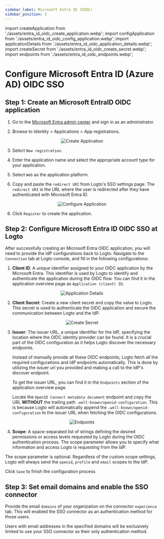 ```yaml
---
sidebar_label: Microsoft Entra ID (OIDC)
sidebar_position: 3
---
```


import createApplication from './assets/entra_id_oidc_create_application.webp';
import configApplication from './assets/entra_id_oidc_config_application.webp';
import applicationDetails from './assets/entra_id_oidc_application_details.webp';
import createSecret from './assets/entra_id_oidc_create_secret.webp';
import endpoints from './assets/entra_id_oidc_endpoints.webp';

# Configure Microsoft Entra ID (Azure AD) OIDC SSO

## Step 1: Create an Microsoft EntraID OIDC application

1. Go to the [Microsoft Entra admin center](https://entra.microsoft.com/) and sign in as an administrator.

2. Browse to Identity > Applications > App registrations.

<center>
  <img src={createApplication} alt="Create Application" />
</center>

3. Select `New registration`.

4. Enter the application name and select the appropriate account type for your application.

5. Select `Web` as the application platform.

6. Copy and paste the `redirect URI` from Logto's SSO settings page. The `redirect URI` is the URL where the user is redirected after they have authenticated with Microsoft Entra ID.

<center>
  <img src={configApplication} alt="Configure Application" />
</center>

6. Click `Register` to create the application.

## Step 2: Configure Microsoft Entra ID OIDC SSO at Logto

After successfully creating an Microsoft Entra OIDC application, you will need to provide the IdP configurations back to Logto. Navigate to the `Connection` tab at Logto console, and fill in the following configurations:

1. **Client ID**: A unique identifier assigned to your OIDC application by the Microsoft Entra. This identifier is used by Logto to identify and authenticate the application during the OIDC flow. You can find it in the application overview page as `Application (client) ID`.

<center>
  <img src={applicationDetails} alt="Application Details" />
</center>

2. **Client Secret**: Create a new client secret and copy the value to Logto. This secret is used to authenticate the OIDC application and secure the communication between Logto and the IdP.

<center>
  <img src={createSecret} alt="Create Secret" />
</center>

3. **Issuer**: The issuer URL, a unique identifier for the IdP, specifying the location where the OIDC identity provider can be found. It is a crucial part of the OIDC configuration as it helps Logto discover the necessary endpoints.

   Instead of manually provide all these OIDC endpoints, Logto fetch all the required configurations and IdP endpoints automatically. This is done by utilizing the issuer url you provided and making a call to the IdP's discover endpoint.

   To get the issuer URL, you can find it in the `Endpoints` section of the application overview page.

   Locate the `OpenID Connect metadata document` endpoint and copy the URL **WITHOUT** the trailing path `.well-known/openid-configuration`. This is because Logto will automatically append the `.well-known/openid-configuration` to the issuer URL when fetching the OIDC configurations.

<center>
  <img src={endpoints} alt="Endpoints" />
</center>

4. **Scope**: A space-separated list of strings defining the desired permissions or access levels requested by Logto during the OIDC authentication process. The scope parameter allows you to specify what information and access Logto is requesting from the IdP.

The scope parameter is optional. Regardless of the custom scope settings, Logto will always send the `openid`, `profile` and `email` scopes to the IdP.

Click `Save` to finish the configuration process

## Step 3: Set email domains and enable the SSO connector

Provide the email `domains` of your organization on the connector `experience` tab. This will enabled the SSO connector as an authentication method for those users.

Users with email addresses in the specified domains will be exclusively limited to use your SSO connector as their only authentication method.
